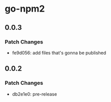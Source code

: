 # go-npm2

## 0.0.3

### Patch Changes

- fe9d056: add files that's gonna be published

## 0.0.2

### Patch Changes

- db2e1e0: pre-release
